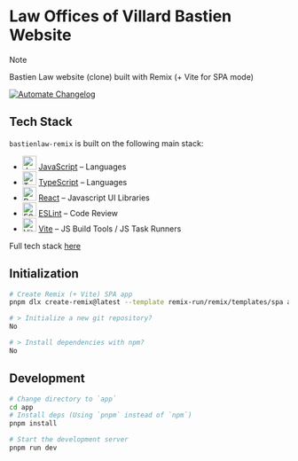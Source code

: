 # Law Offices of Villard Bastien Website

> [!NOTE]
> Bastien Law website (clone) built with Remix (+ Vite for SPA mode)

<!-- BADGES:Start -->

[![Automate Changelog](https://github.com/noclocks/bastienlaw-remix/actions/workflows/changelog.yml/badge.svg)](https://github.com/noclocks/bastienlaw-remix/actions/workflows/changelog.yml)

<!-- BADGES:End -->

## Tech Stack

`bastienlaw-remix` is built on the following main stack:

- <img width='25' height='25' src='https://img.stackshare.io/service/1209/javascript.jpeg' alt='JavaScript'/> [JavaScript](https://developer.mozilla.org/en-US/docs/Web/JavaScript) – Languages
- <img width='25' height='25' src='https://img.stackshare.io/service/1612/bynNY5dJ.jpg' alt='TypeScript'/> [TypeScript](http://www.typescriptlang.org) – Languages
- <img width='25' height='25' src='https://img.stackshare.io/service/1020/OYIaJ1KK.png' alt='React'/> [React](https://reactjs.org/) – Javascript UI Libraries
- <img width='25' height='25' src='https://img.stackshare.io/service/3337/Q4L7Jncy.jpg' alt='ESLint'/> [ESLint](http://eslint.org/) – Code Review
- <img width='25' height='25' src='https://img.stackshare.io/service/21547/default_1aeac791cde11ff66cc0b20dcc6144eeb185c905.png' alt='Vite'/> [Vite](https://vitejs.dev/) – JS Build Tools / JS Task Runners

Full tech stack [here](/techstack.md)

## Initialization

```zsh
# Create Remix (+ Vite) SPA app
pnpm dlx create-remix@latest --template remix-run/remix/templates/spa app

# > Initialize a new git repository?
No

# > Install dependencies with npm?
No
```

## Development

```zsh
# Change directory to `app`
cd app
# Install deps (Using `pnpm` instead of `npm`)
pnpm install

# Start the development server
pnpm run dev
```
